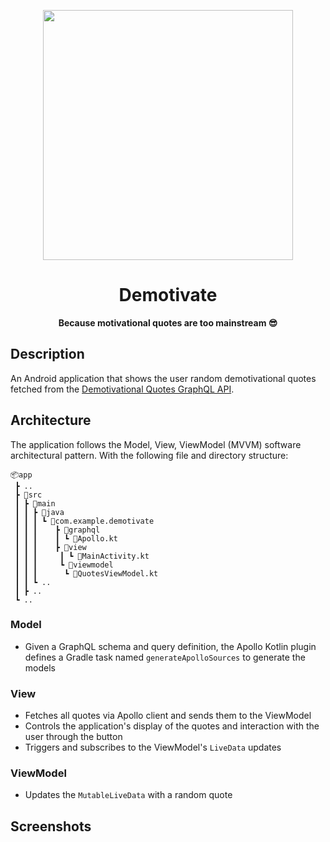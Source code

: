 <div align="center">
 <p>
    <img src=https://cdn.shopify.com/s/files/1/0535/6917/products/giveupREPLACEMENT.jpg?v=1506028831" width="400"/>
  </p>
  <h1>Demotivate</h1>

  <div align="center">
    <b>Because motivational quotes are too mainstream 😎</b>
  </div>
</div>

## Description

An Android application that shows the user random demotivational quotes fetched from
the [Demotivational Quotes GraphQL API](https://github.com/aravindasiva/demotivational-quotes-api).

## Architecture

The application follows the Model, View, ViewModel (MVVM) software architectural pattern.
With the following file and directory structure:

```
📦app
 ┣ ..
 ┣ 📂src
 ┃ ┣ 📂main
 ┃ ┃ ┣ 📂java
 ┃ ┃ ┃ ┗ 📂com.example.demotivate
 ┃ ┃ ┃    ┣ 📂graphql
 ┃ ┃ ┃    ┃ ┗ 📜Apollo.kt
 ┃ ┃ ┃    ┣ 📂view
 ┃ ┃ ┃     ┃ ┗ 📜MainActivity.kt
 ┃ ┃ ┃     ┗ 📂viewmodel
 ┃ ┃ ┃      ┗ 📜QuotesViewModel.kt
 ┃ ┃ ┗ ..
 ┃ ┣ ..
 ┗ ..
```

### Model

- Given a GraphQL schema and query definition, the Apollo Kotlin plugin defines a Gradle task named `generateApolloSources` to
  generate the models

### View

- Fetches all quotes via Apollo client and sends them to the ViewModel
- Controls the application's display of the quotes and interaction with the user through the button
- Triggers and subscribes to the ViewModel's `LiveData` updates

### ViewModel

- Updates the `MutableLiveData` with a random quote

## Screenshots


